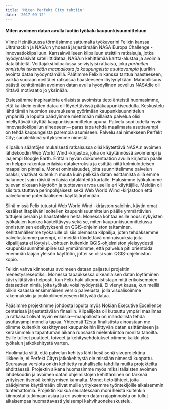 ```yaml
---
title: 'Miten Perfekt City tehtiin'
date: '2017-09-12'
---
```


#### Miten avoimen datan avulla luotiin työkalu kaupunkisuunnitteluun

Viime Heinäkuussa törmäsimme sattumalta työkaverini Felixin kanssa Ultrahackin ja NASA:n yhdessä järjestämään NASA Europa Challenge -innovaatiokilpailuun. Kansainväliseen kilpailuun etsittiin ratkaisuja, jotka hyödyntäisivät satelliittidataa, NASA:n kehittämää kartta-alustaa ja avoimia datalähteitä. Voittajaksi kilpailussa selviytyisi ratkaisu, joka _parhaiten onnistuisi tekemään maapallosta ja kaupungeista asuttavampia_ juurikin avointa dataa hyödyntämällä. Päätimme Felixin kanssa tarttua haasteeseen, vaikka suoraan meiltä ei ratkaisua haasteeseen löytynytkään. Mahdollisuus päästä kehittämään avoimen datan avulla hyödyllinen sovellus NASA:lle oli riittävä motivaatio jo yksinään.

Etsiessämme inspiraatiota erilaisista avoimista tietolähteistä huomasimme, että kaikkein eniten dataa oli löydettävissä pääkaupunkiseudulta. Keskustelu lähti tämän huomion seurauksena pyörimään kaupunkisuunnittelun ympärillä ja lopulta päädyimme miettimään millaista palvelua olisi miellyttävää käyttää kaupunkisuunnittelun apuna. Palvelu sopi todella hyvin innovaatiokilpailun aiheeseen — paras tapa tehdä maailmasta asuttavampi on tehdä kaupungeista parempia asumiseen. Palvelu sai nimekseen Perfekt City; sanaleikkinä yrityksemme nimestä.

Kilpailun sääntöjen mukaisesti ratkaisussa olisi käytettävä NASA:n avoimen lähdekoodin Web World Wind -kirjastoa, joka on käytännössä avoimempi ja laajempi Google Earth. Erittäin hyvän dokumentaation avulla kirjaston päälle on helppo rakentaa erilaisia datakerroksia ja esittää niitä kolmiulotteisen maapallon pinnalla. Monet ominaisuudet, joita suunnittelimme palvelun osaksi, vaativat kuitenkin muuta kuin pelkkää datan esittämistä sillä emme halunneet vain räiskiä erilaisia datalähteitä kartalle. Halusimme työkalumme tulevan oikeaan käyttöön ja tuottavan arvoa useille eri käyttäjille. Meidän oli siis tutustuttava perinpohjaisesti sekä Web World Wind -kirjastoon että palvelumme potentiaaliseen käyttäjäryhmään.

Siinä missä Felix tutustui Web World Wind -kirjaston saloihin, käytin omat kesäiset iltapäiväni soitellen kaupunkisuunnittelun päälle ymmärtävien tuttujeni perään ja haastatellen heitä. Monessa kohtaa esille nousi nykyisten työkalujen kankea käytettävyys sekä se, miten kaupunkisuunnittelussa onnistumisen edellytyksenä on QGIS-ohjelmiston taitaminen. Kehittämällemme työkalulle oli siis olemassa kilpailija, joten tehdäksemme palvelustamme parempi, oli meidän löydettävä ominaisuuksia joita kilpailijasta ei löytyisi. Johtuen kuitenkin QGIS-ohjelmiston yleisyydestä kaupunkisuunnittelupiireissä ymmärsimme, että palvelua piti orientoida enemmän laajan yleisön käyttöön, jottei se olisi vain QGIS-ohjelmiston kopio.

Felixin vahva kiinnostus avoimeen dataan paljastui projektin menestysreseptiksi. Monessa tapauksessa oikeanlaisen datan löytäminen kävi yllättävän helposti, kun Felix haki ulkomuististaan mitä erikoisempien datasettien nimiä, joita työkalu voisi hyödyntää. Ei vienyt kauaa, kun meillä olikin kasassa ensimmäinen versio palvelusta, jolla visualisoimme rakennuksiin ja joukkoliikenteeseen liittyvää dataa.

Pääsimme projektimme johdosta lopulta myös Nokian Executive Excellence centerissä järjestettävään finaaliin. Kilpailijoita oli kutsuttu ympäri maailmaa ja ratkaisut olivat hyvin erilaisia — maapallosta on mahdollista tehdä asuttavampi monella tapaa. Yhteensä 12:sta finalistista ainoastaan me olimme kuitenkin keskittyneet kaupunkeihin liittyvän datan esittämiseen ja keräsimmekin tapahtuman aikana runsaasti mielenkiintoa monilta tahoilta. Esille tulleet puutteet, toiveet ja kehitysehdotukset otimme kaikki ylös työkalun jatkokehitystä varten.

Huolimatta siitä, että palvelun kehitys lähti kesäisenä sivuprojektina liikkeelle, ei Perfekt Cityn jatkokehitystä ole missään nimessä kuopattu. Seuraavaa versiota onkin kehitetty rauhallisella tahdilla muilta projekteilta ehdittäessä. Projektin aikana huomasimme myös miksi tällaisten avoimen lähdekoodin ja avoimen datan ohjelmistojen kehittäminen on tärkeää yrityksen itsensä kehittymisen kannalta. Monet tietolähteet, joita päädyimme käyttämään olivat muille yrityksemme työntekijöille aikaisemmin tuntemattomia. Projektin kulkua seuratessaan moni heistä kuitenkin kiinnostui tutkimaan asiaa ja eri avoimen datan rajapinnoista on tullut aikaisempaa huomattavasti yleisempi kahvihuonekeskustelu.
